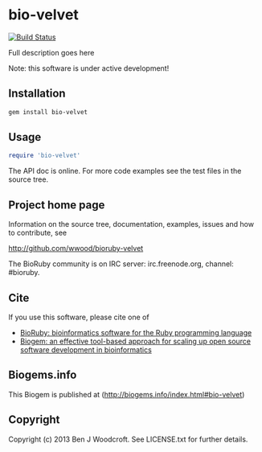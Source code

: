 # bio-velvet

[![Build Status](https://secure.travis-ci.org/wwood/bioruby-velvet.png)](http://travis-ci.org/wwood/bioruby-velvet)

Full description goes here

Note: this software is under active development!

## Installation

```sh
gem install bio-velvet
```

## Usage

```ruby
require 'bio-velvet'
```

The API doc is online. For more code examples see the test files in
the source tree.
        
## Project home page

Information on the source tree, documentation, examples, issues and
how to contribute, see

  http://github.com/wwood/bioruby-velvet

The BioRuby community is on IRC server: irc.freenode.org, channel: #bioruby.

## Cite

If you use this software, please cite one of
  
* [BioRuby: bioinformatics software for the Ruby programming language](http://dx.doi.org/10.1093/bioinformatics/btq475)
* [Biogem: an effective tool-based approach for scaling up open source software development in bioinformatics](http://dx.doi.org/10.1093/bioinformatics/bts080)

## Biogems.info

This Biogem is published at (http://biogems.info/index.html#bio-velvet)

## Copyright

Copyright (c) 2013 Ben J Woodcroft. See LICENSE.txt for further details.

